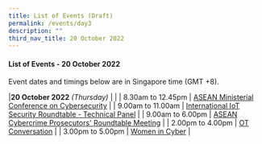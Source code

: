 ```yaml
---
title: List of Events (Draft)
permalink: /events/day3
description: ""
third_nav_title: 20 October 2022
---
```

#### **List of Events - 20 October 2022**

Event dates and timings below are in Singapore time (GMT +8). 

|**20 October 2022** *(Thursday)*  |                                                                                                |
| 8.30am to 12.45pm             | [ASEAN Ministerial Conference on Cybersecurity](/events/20-October-2022/amcc)   |
| 9.00am to 11.00am           | [International IoT Security Roundtable - Technical Panel](/events/20-October-2022/IIOTSRT-technical-panel)     |
| 9.00am to 6.00pm                | [ASEAN Cybercrime Prosecutors' Roundtable Meeting](/events/20-October-2022/acprm)                               |
| 2.00pm to 4.00pm              | [OT Conversation](/events/20-October-2022/ot-conversation)                                    |
| 3.00pm to 5.00pm          | [Women in Cyber](/events/20-October-2022/women-in-cyber)                                            |